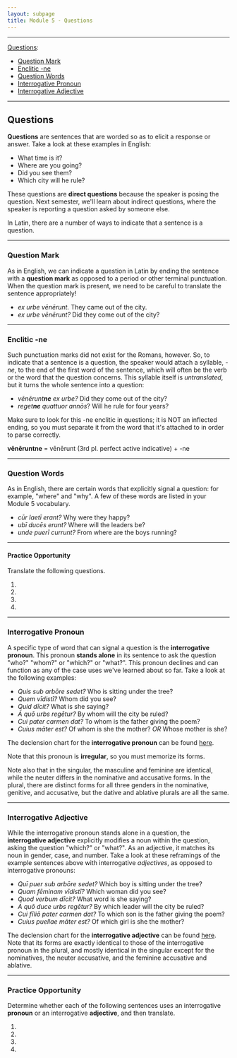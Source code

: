 ```yaml
---
layout: subpage
title: Module 5 - Questions
---
```


***

[Questions](#questions):
- [Question Mark](#question-mark)
- [Enclitic -ne](#enclitic--ne)
- [Question Words](#question-words)
- [Interrogative Pronoun](#interrogative-pronoun)
- [Interrogative Adjective](#interrogative-adjective)

***

## Questions

**Questions** are sentences that are worded so as to elicit a response or answer. Take a look at these examples in English:

- What time is it?
- Where are you going?
- Did you see them?
- Which city will he rule?

These questions are **direct questions** because the speaker is posing the question. Next semester, we'll learn about indirect questions, where the speaker is reporting a question asked by someone else.

In Latin, there are a number of ways to indicate that a sentence is a question.

***

### Question Mark

As in English, we can indicate a question in Latin by ending the sentence with a **question mark** as opposed to a period or other terminal punctuation. When the question mark is present, we need to be careful to translate the sentence appropriately!

- *ex urbe vēnērunt.* They came out of the city.
- *ex urbe vēnērunt?* Did they come out of the city?

***

### Enclitic -ne

Such punctuation marks did not exist for the Romans, however. So, to indicate that a sentence is a question, the speaker would attach a syllable, *-ne*, to the end of the first word of the sentence, which will often be the verb or the word that the question concerns. This syllable itself is *untranslated*, but it turns the whole sentence into a question:

- <em>vēnērunt<strong>ne</strong></em> *ex urbe?* Did they come out of the city?
- <em>reget<strong>ne</strong></em> *quattuor annōs*? Will he rule for four years?

Make sure to look for this -ne enclitic in questions; it is NOT an inflected ending, so you must separate it from the word that it's attached to in order to parse correctly.

**vēnēruntne** = vēnērunt (3rd pl. perfect active indicative) + -ne

***

### Question Words

As in English, there are certain words that explicitly signal a question: for example, "where" and "why". A few of these words are listed in your Module 5 vocabulary.

- *cūr laetī erant?* Why were they happy?
- *ubī ducēs erunt?* Where will the leaders be?
- *unde puerī currunt?* From where are the boys running?

***

#### Practice Opportunity

Translate the following questions.

1.
2.
3.
4.

***

### Interrogative Pronoun

A specific type of word that can signal a question is the **interrogative pronoun**. This pronoun **stands alone** in its sentence to ask the question "who?" "whom?" or "which?" or "what?". This pronoun declines and can function as any of the case uses we've learned about so far. Take a look at the following examples:

- *Quis sub arbōre sedet?* Who is sitting under the tree?
- *Quem vīdistī?* Whom did you see?
- *Quid dīcit?* What is she saying?
- *Ā quō urbs regētur?* By whom will the city be ruled?
- *Cui pater carmen dat?* To whom is the father giving the poem?
- *Cuius māter est?* Of whom is she the mother? *OR* Whose mother is she?

The declension chart for the **interrogative pronoun** can be found [here](../../charts/0-pronoun-master/#interrogative).

Note that this pronoun is **irregular**, so you must memorize its forms.

Note also that in the singular, the masculine and feminine are identical, while the neuter differs in the nominative and accusative forms. In the plural, there are distinct forms for all three genders in the nominative, genitive, and accusative, but the dative and ablative plurals are all the same.

***

### Interrogative Adjective

While the interrogative pronoun stands alone in a question, the **interrogative adjective** explicitly modifies a noun within the question, asking the question "which?" or "what?". As an adjective, it matches its noun in gender, case, and number. Take a look at these reframings of the example sentences above with interrogative *adjectives*, as opposed to interrogative pronouns:

- *Quī puer sub arbōre sedet?* Which boy is sitting under the tree?
- *Quam fēminam vīdistī?* Which woman did you see?
- *Quod verbum dīcit?* What word is she saying?
- *Ā quō duce urbs regētur?* By which leader will the city be ruled?
- *Cui fīliō pater carmen dat?* To which son is the father giving the poem?
- *Cuius puellae māter est?* Of which girl is she the mother?

The declension chart for the **interrogative adjective** can be found [here](../../charts/0-adj-master/#interrogative). Note that its forms are exactly identical to those of the interrogative pronoun in the plural, and mostly identical in the singular except for the nominatives, the neuter accusative, and the feminine accusative and ablative.

***

### Practice Opportunity

Determine whether each of the following sentences uses an interrogative **pronoun** or an interrogative **adjective**, and then translate.

1.
2.
3.
4.
